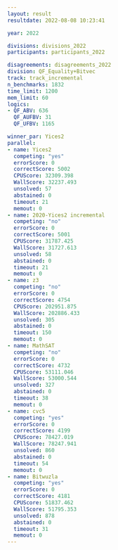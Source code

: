 ```yaml
---
layout: result
resultdate: 2022-08-08 10:23:41

year: 2022

divisions: divisions_2022
participants: participants_2022

disagreements: disagreements_2022
division: QF_Equality+Bitvec
track: track_incremental
n_benchmarks: 1832
time_limit: 1200
mem_limit: 60
logics:
- QF_ABV: 636
  QF_AUFBV: 31
  QF_UFBV: 1165

winner_par: Yices2
parallel:
- name: Yices2
  competing: "yes"
  errorScore: 0
  correctScore: 5002
  CPUScore: 32309.398
  WallScore: 32237.493
  unsolved: 57
  abstained: 0
  timeout: 21
  memout: 0
- name: 2020-Yices2 incremental
  competing: "no"
  errorScore: 0
  correctScore: 5001
  CPUScore: 31787.425
  WallScore: 31727.613
  unsolved: 58
  abstained: 0
  timeout: 21
  memout: 0
- name: z3
  competing: "no"
  errorScore: 0
  correctScore: 4754
  CPUScore: 202951.875
  WallScore: 202886.433
  unsolved: 305
  abstained: 0
  timeout: 150
  memout: 0
- name: MathSAT
  competing: "no"
  errorScore: 0
  correctScore: 4732
  CPUScore: 53111.046
  WallScore: 53000.544
  unsolved: 327
  abstained: 0
  timeout: 38
  memout: 0
- name: cvc5
  competing: "yes"
  errorScore: 0
  correctScore: 4199
  CPUScore: 78427.019
  WallScore: 78247.941
  unsolved: 860
  abstained: 0
  timeout: 54
  memout: 0
- name: Bitwuzla
  competing: "yes"
  errorScore: 0
  correctScore: 4181
  CPUScore: 51837.462
  WallScore: 51795.353
  unsolved: 878
  abstained: 0
  timeout: 31
  memout: 0
---
```

